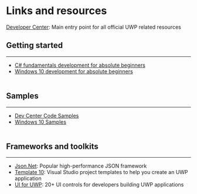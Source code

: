 # Links and resources

[Developer Center](https://developer.microsoft.com/en-us/windows/apps/getstarted): Main entry point for all official UWP related resources

## Getting started
*****

* [C# fundamentals development for absolute beginners](https://channel9.msdn.com/Series/C-Sharp-Fundamentals-Development-for-Absolute-Beginners)
* [Windows 10 development for absolute beginners](https://channel9.msdn.com/Series/Windows-10-development-for-absolute-beginners)
&nbsp;  
&nbsp;  


## Samples
*****

* [Dev Center Code Samples](https://developer.microsoft.com/en-us/windows/samples)
* [Windows 10 Samples](https://github.com/Microsoft/Windows-universal-samples)
&nbsp;  
&nbsp;  


## Frameworks and toolkits
*****

* [Json.Net](http://www.newtonsoft.com/json): Popular high-performance JSON framework
* [Template 10](https://github.com/Windows-XAML/Template10): Visual Studio project templates to help you create an UWP application
* [UI for UWP](https://github.com/telerik/ui-for-uwp): 20+ UI controls for developers building UWP applications
